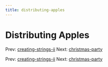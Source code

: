 ```yaml
---
title: distributing-apples
---
```




# Distributing Apples

Prev:
[creating-strings-ii](creating-strings-ii.md)
Next: [christmas-party](christmas-party.md)

Prev:
[creating-strings-ii](creating-strings-ii.md)
Next: [christmas-party](christmas-party.md)
